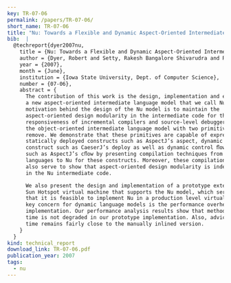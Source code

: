 ```yaml
---
key: TR-07-06
permalink: /papers/TR-07-06/
short_name: TR-07-06
title: "Nu: Towards a Flexible and Dynamic Aspect-Oriented Intermediate Language Model"
bib:  |
  @techreport{dyer2007nu,
    title = {Nu: Towards a Flexible and Dynamic Aspect-Oriented Intermediate Language Model},
    author = {Dyer, Robert and Setty, Rakesh Bangalore Shivarudra and Rajan, Hridesh},
    year = {2007},
    month = {June},
    institution = {Iowa State University, Dept. of Computer Science},
    number = {07-06},
    abstract = {
      The contribution of this work is the design, implementation and evaluation of
      a new aspect-oriented intermediate language model that we call Nu. The primary
      motivation behind the design of the Nu model is to maintain the
      aspect-oriented design modularity in the intermediate code for the
      responsiveness of incremental compilers and source-level debuggers. Nu extends
      the object-oriented intermediate language model with two primitives: bind and
      remove. We demonstrate that these primitives are capable of expressing
      statically deployed constructs such as AspectJ’s aspect, dynamic deployment
      construct such as CaeserJ’s deploy as well as dynamic control ﬂow constructs
      such as AspectJ’s cﬂow by presenting compilation techniques from high-level
      languages to Nu for these constructs. Moreover, these compilation techniques
      also serve to show that aspect-oriented design modularity is indeed preserved
      in the Nu intermediate code.

      We also present the design and implementation of a prototype extension of the
      Sun Hotspot virtual machine that supports the Nu model, which serves to show
      that it is feasible to implement Nu in a production level virtual machine. A
      key concern for dynamic language models is the performance overhead of their
      implementation. Our performance analysis results show that method dispatch
      time is not degraded in our prototype implementation. Also, advice dispatch
      time remains fairly close to the manually inlined version.
    }
  }
kind: technical_report
download_link: TR-07-06.pdf
publication_year: 2007
tags:
  - nu
---
```

